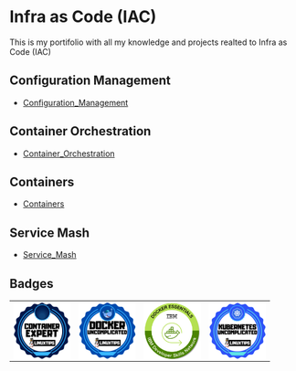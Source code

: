 # Infra as Code (IAC) #
This is my portifolio with all my knowledge and projects realted to Infra as Code (IAC)

## Configuration Management ##

* [Configuration_Management](Configuration_Management/summary.md)
  
## Container Orchestration ##

* [Container_Orchestration](Container_Orchestration/summary.md)

## Containers ##

* [Containers](Containers/summary.md)

## Service Mash ##

* [Service_Mash](Service_Mash/summary.md)


## Badges ##
<table width="100%" border="0">
  <tr>    
  <td><img src="Containers/Docker/images/container_expert_linux_tips_badge.png" width="100" height="100" align="left" /></td>
  <td><img src= "Containers/Docker/images/uncomplicating_docker_linux_tips_badge.png" width="100" height="100" align="left"  /></td>
  <td><img src="Containers/Docker/images/Docker_Essentials_IBM_ISDN.png" width="100" height="100" align="left" /></td>
  <td><img src= "Container_Orchestration/Kubernetes/images/Uncomplicating_kubernetes_LinuxTIPS_Badge.png" width="100" height="100" align="left"  /></td>
  </tr>
</table>